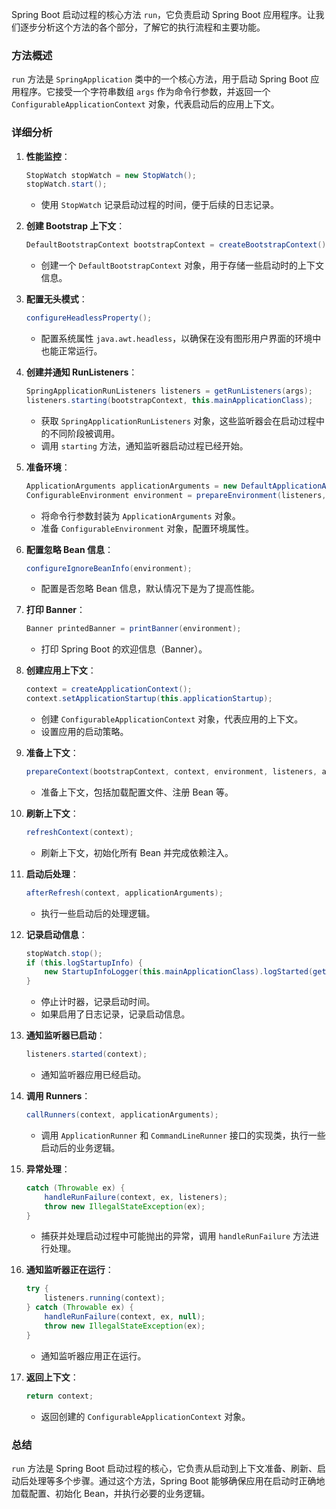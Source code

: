 Spring Boot 启动过程的核心方法 `run`，它负责启动 Spring Boot 应用程序。让我们逐步分析这个方法的各个部分，了解它的执行流程和主要功能。

### 方法概述

`run` 方法是 `SpringApplication` 类中的一个核心方法，用于启动 Spring Boot 应用程序。它接受一个字符串数组 `args` 作为命令行参数，并返回一个 `ConfigurableApplicationContext` 对象，代表启动后的应用上下文。

### 详细分析

1. **性能监控**：
   ```java
   StopWatch stopWatch = new StopWatch();
   stopWatch.start();
   ```
    - 使用 `StopWatch` 记录启动过程的时间，便于后续的日志记录。

2. **创建 Bootstrap 上下文**：
   ```java
   DefaultBootstrapContext bootstrapContext = createBootstrapContext();
   ```
    - 创建一个 `DefaultBootstrapContext` 对象，用于存储一些启动时的上下文信息。

3. **配置无头模式**：
   ```java
   configureHeadlessProperty();
   ```
    - 配置系统属性 `java.awt.headless`，以确保在没有图形用户界面的环境中也能正常运行。

4. **创建并通知 RunListeners**：
   ```java
   SpringApplicationRunListeners listeners = getRunListeners(args);
   listeners.starting(bootstrapContext, this.mainApplicationClass);
   ```
    - 获取 `SpringApplicationRunListeners` 对象，这些监听器会在启动过程中的不同阶段被调用。
    - 调用 `starting` 方法，通知监听器启动过程已经开始。

5. **准备环境**：
   ```java
   ApplicationArguments applicationArguments = new DefaultApplicationArguments(args);
   ConfigurableEnvironment environment = prepareEnvironment(listeners, bootstrapContext, applicationArguments);
   ```
    - 将命令行参数封装为 `ApplicationArguments` 对象。
    - 准备 `ConfigurableEnvironment` 对象，配置环境属性。

6. **配置忽略 Bean 信息**：
   ```java
   configureIgnoreBeanInfo(environment);
   ```
    - 配置是否忽略 Bean 信息，默认情况下是为了提高性能。

7. **打印 Banner**：
   ```java
   Banner printedBanner = printBanner(environment);
   ```
    - 打印 Spring Boot 的欢迎信息（Banner）。

8. **创建应用上下文**：
   ```java
   context = createApplicationContext();
   context.setApplicationStartup(this.applicationStartup);
   ```
    - 创建 `ConfigurableApplicationContext` 对象，代表应用的上下文。
    - 设置应用的启动策略。

9. **准备上下文**：
   ```java
   prepareContext(bootstrapContext, context, environment, listeners, applicationArguments, printedBanner);
   ```
    - 准备上下文，包括加载配置文件、注册 Bean 等。

10. **刷新上下文**：
    ```java
    refreshContext(context);
    ```
    - 刷新上下文，初始化所有 Bean 并完成依赖注入。

11. **启动后处理**：
    ```java
    afterRefresh(context, applicationArguments);
    ```
    - 执行一些启动后的处理逻辑。

12. **记录启动信息**：
    ```java
    stopWatch.stop();
    if (this.logStartupInfo) {
        new StartupInfoLogger(this.mainApplicationClass).logStarted(getApplicationLog(), stopWatch);
    }
    ```
    - 停止计时器，记录启动时间。
    - 如果启用了日志记录，记录启动信息。

13. **通知监听器已启动**：
    ```java
    listeners.started(context);
    ```
    - 通知监听器应用已经启动。

14. **调用 Runners**：
    ```java
    callRunners(context, applicationArguments);
    ```
    - 调用 `ApplicationRunner` 和 `CommandLineRunner` 接口的实现类，执行一些启动后的业务逻辑。

15. **异常处理**：
    ```java
    catch (Throwable ex) {
        handleRunFailure(context, ex, listeners);
        throw new IllegalStateException(ex);
    }
    ```
    - 捕获并处理启动过程中可能抛出的异常，调用 `handleRunFailure` 方法进行处理。

16. **通知监听器正在运行**：
    ```java
    try {
        listeners.running(context);
    } catch (Throwable ex) {
        handleRunFailure(context, ex, null);
        throw new IllegalStateException(ex);
    }
    ```
    - 通知监听器应用正在运行。

17. **返回上下文**：
    ```java
    return context;
    ```
    - 返回创建的 `ConfigurableApplicationContext` 对象。

### 总结

`run` 方法是 Spring Boot 启动过程的核心，它负责从启动到上下文准备、刷新、启动后处理等多个步骤。通过这个方法，Spring Boot 能够确保应用在启动时正确地加载配置、初始化 Bean，并执行必要的业务逻辑。